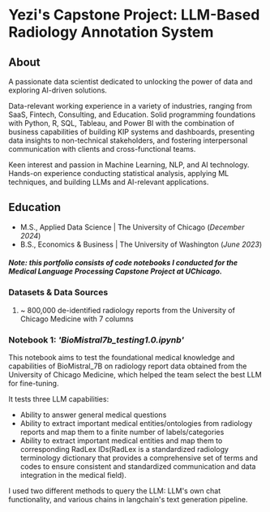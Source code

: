 # Yezi's Capstone Project: LLM-Based Radiology Annotation System

## About
A passionate data scientist dedicated to unlocking the power of data and exploring AI-driven solutions. 

Data-relevant working experience in a variety of industries, ranging from SaaS, Fintech, Consulting, and Education. Solid programming foundations with Python, R, SQL, Tableau, and Power BI with the combination of business capabilities of building KIP systems and dashboards, presenting data insights to non-technical stakeholders, and fostering interpersonal communication with clients and cross-functional teams.

Keen interest and passion in Machine Learning, NLP, and AI technology. Hands-on experience conducting statistical analysis, applying ML techniques, and building LLMs and AI-relevant applications.

## Education							       		
- M.S., Applied Data Science	| The University of Chicago (_December 2024_)	 			        		
- B.S., Economics & Business | The University of Washington (_June 2023_)

#### _Note: this portfolio consists of code notebooks I conducted for the Medical Language Processing Capstone Project at UChicago._

### Datasets & Data Sources
1. ~ 800,000 de-identified radiology reports from the University of Chicago Medicine with 7 columns

### Notebook 1: _'BioMistral7b_testing1.0.ipynb'_
This notebook aims to test the foundational medical knowledge and capabilities of BioMistral_7B on radiology report data obtained from the University of Chicago Medicine, which helped the team select the best LLM for fine-tuning. 

It tests three LLM capabilities: 

 - Ability to answer general medical questions
 - Ability to extract important medical entities/ontologies from radiology reports and map them to a finite number of labels/categories
 - Ability to extract important medical entities and map them to corresponding RadLex IDs(RadLex is a standardized radiology terminology dictionary that provides a comprehensive set of terms and codes to ensure consistent and standardized communication and data integration in the medical field).

I used two different methods to query the LLM: LLM's own chat functionality, and various chains in langchain's text generation pipeline.
